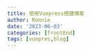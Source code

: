 ```yaml
---
title: 使用Vuepress搭建博客
author: Ronnie
date: '2023-06-03'
categories: [frontEnd]
tags: [vuepres,blog]
---
```

